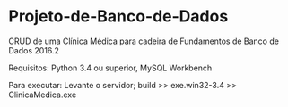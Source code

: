 # Projeto-de-Banco-de-Dados
CRUD de uma Clínica Médica para cadeira de Fundamentos de Banco de Dados 2016.2

Requisitos: Python 3.4 ou superior, MySQL Workbench

Para executar: 
Levante o servidor;
build >> exe.win32-3.4 >> ClinicaMedica.exe